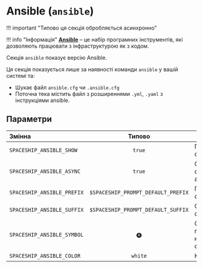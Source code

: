 # Ansible (`ansible`)

!!! important "Типово ця секція обробляється асинхронно"

!!! info "Інформація"
    [**Ansible**](https://www.ansible.com/) – це набір програмних інструментів, які дозволяють працювати з інфраструктурою як з кодом.

Секція `ansible` показує версію Ansible.

Ця секція показується лише за наявності команди `ansible` у вашій системі та:

* Шукає файл `ansible.cfg` чи `.ansible.cfg`
* Поточна тека містить файл з розширеннями `.yml`, `.yaml` з інструкціями ansible.

## Параметри

| Змінна                     |               Типово               | Опис                                     |
|:-------------------------- |:----------------------------------:| ---------------------------------------- |
| `SPACESHIP_ANSIBLE_SHOW`   |               `true`               | Показати секцію                          |
| `SPACESHIP_ANSIBLE_ASYNC`  |               `true`               | Обробляти секцію асинхронно              |
| `SPACESHIP_ANSIBLE_PREFIX` | `$SPACESHIP_PROMPT_DEFAULT_PREFIX` | Префікс секції                           |
| `SPACESHIP_ANSIBLE_SUFFIX` | `$SPACESHIP_PROMPT_DEFAULT_SUFFIX` | Суфікс секції                            |
| `SPACESHIP_ANSIBLE_SYMBOL` |                `🅐`                 | Символ, що показується на початку секції |
| `SPACESHIP_ANSIBLE_COLOR`  |              `white`               | Колір секції                             |
